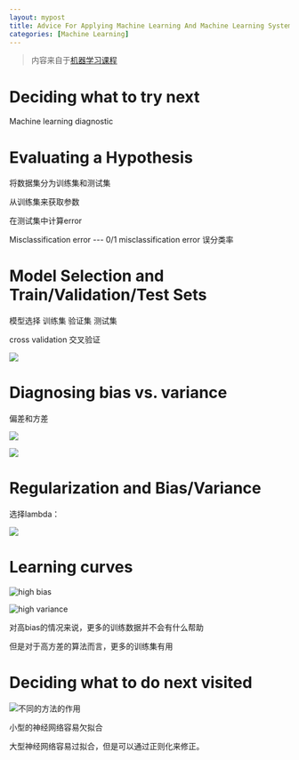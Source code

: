 ```yaml
---
layout: mypost
title: Advice For Applying Machine Learning And Machine Learning System Design
categories: [Machine Learning]
---
```


> 内容来自于[机器学习课程](https://www.coursera.org/learn/machine-learning/home/welcome)

# Deciding what to try next

Machine learning diagnostic

# Evaluating a Hypothesis

将数据集分为训练集和测试集

从训练集来获取参数

在测试集中计算error

Misclassification error --- 0/1 misclassification error 误分类率

# Model Selection and Train/Validation/Test Sets

模型选择 训练集 验证集 测试集

cross validation 交叉验证

![](1.png)

# Diagnosing bias vs. variance

偏差和方差

![](2.png)

![](3.png)

# Regularization and Bias/Variance

选择lambda：

![](4.png)

# Learning curves

![high bias](5.png)

![high variance](6.png)

对高bias的情况来说，更多的训练数据并不会有什么帮助

但是对于高方差的算法而言，更多的训练集有用

# Deciding what to do next visited

![不同的方法的作用](7.png)

小型的神经网络容易欠拟合

大型神经网络容易过拟合，但是可以通过正则化来修正。



